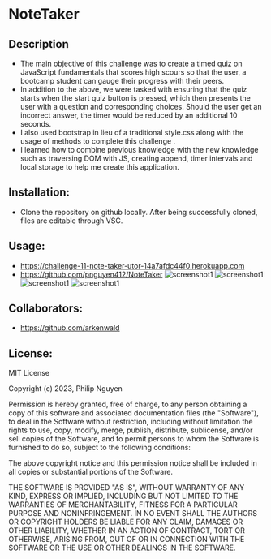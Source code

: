 # NoteTaker

## Description
- The main objective of this challenge was to create a timed quiz on JavaScript fundamentals that scores high scours so that the user, a bootcamp student can gauge their progress with their peers.
- In addition to the above, we were tasked with ensuring that the quiz starts when the start quiz button is pressed, which then presents the user with a question and corresponding choices. Should the user get an incorrect answer, the timer would be reduced by an additional 10 seconds. 
- I also used bootstrap in lieu of a traditional style.css along with the usage of methods to complete this challenge .
- I learned how to combine previous knowledge with the new knowledge such as traversing DOM with JS, creating append, timer intervals and local storage to help me create this application.


## Installation:
- Clone the repository on github locally. After being successfully cloned, files are editable through VSC.

## Usage:
- https://challenge-11-note-taker-utor-14a7afdc44f0.herokuapp.com
- https://github.com/pnguyen412/NoteTaker 
 ![screenshot1](assets/images/ScreenshotMain.png)
 ![screenshot1](assets/images/ScreenshotQuestion.png)
 ![screenshot1](assets/images/ScreenshotEnd.png)
 ![screenshot1](assets/images/ScreenshotHighScore.png)
  
   
## Collaborators:
- https://github.com/arkenwald

## License:
MIT License

Copyright (c) 2023, Philip Nguyen

Permission is hereby granted, free of charge, to any person obtaining a copy
of this software and associated documentation files (the "Software"), to deal
in the Software without restriction, including without limitation the rights
to use, copy, modify, merge, publish, distribute, sublicense, and/or sell
copies of the Software, and to permit persons to whom the Software is
furnished to do so, subject to the following conditions:

The above copyright notice and this permission notice shall be included in all
copies or substantial portions of the Software.

THE SOFTWARE IS PROVIDED "AS IS", WITHOUT WARRANTY OF ANY KIND, EXPRESS OR
IMPLIED, INCLUDING BUT NOT LIMITED TO THE WARRANTIES OF MERCHANTABILITY,
FITNESS FOR A PARTICULAR PURPOSE AND NONINFRINGEMENT. IN NO EVENT SHALL THE
AUTHORS OR COPYRIGHT HOLDERS BE LIABLE FOR ANY CLAIM, DAMAGES OR OTHER
LIABILITY, WHETHER IN AN ACTION OF CONTRACT, TORT OR OTHERWISE, ARISING FROM,
OUT OF OR IN CONNECTION WITH THE SOFTWARE OR THE USE OR OTHER DEALINGS IN THE
SOFTWARE.
